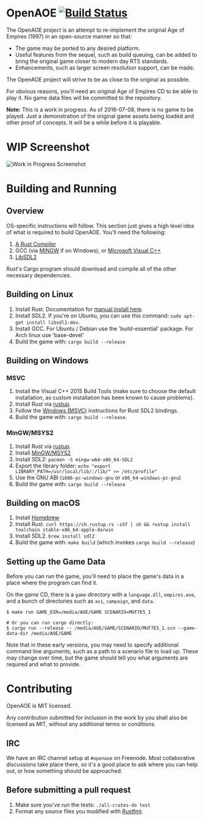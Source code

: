 # OpenAOE [![Build Status](https://travis-ci.org/Phrohdoh/OpenAOE.svg?branch=master)](https://travis-ci.org/Phrohdoh/OpenAOE)

The OpenAOE project is an attempt to re-implement the original Age of Empires (1997)
in an open-source manner so that:

 - The game may be ported to any desired platform.
 - Useful features from the sequel, such as build queuing, can be added to bring the original game closer to modern day RTS standards.
 - Enhancements, such as larger screen resolution support, can be made.

The OpenAOE project will strive to be as close to the original as possible.

For obvious reasons, you'll need an original Age of Empires CD to be able to
play it. No game data files will be committed to the repository.

**Note:** This is a work in progress. As of 2016-07-08, there is no game to be played. Just a demonstration of the original game assets being loaded and other proof of concepts. It will be a while before it is playable.

# WIP Screenshot

![Work in Progress Screenshot](https://cloud.githubusercontent.com/assets/20009343/16906794/daccd474-4c71-11e6-90ec-6821e5797b5c.png)

# Building and Running

## Overview

OS-specific instructions will follow. This section just gives a high level idea of what is required to build OpenAOE. You'll need the following:

1. [A Rust Compiler](https://www.rust-lang.org)
2. GCC (via [MINGW](http://www.mingw.org/) if on Windows), or [Microsoft Visual C++](https://www.visualstudio.com/en-us/visual-studio-homepage-vs.aspx)
3. [LibSDL2](https://www.libsdl.org/)

Rust's Cargo program should download and compile all of the other necessary dependencies.

## Building on Linux

1. Install Rust. Documentation for [manual install here](https://doc.rust-lang.org/book/getting-started.html).
2. Install SDL2. If you're on Ubuntu, you can use this command: `sudo apt-get install libsdl2-dev`.
3. Install GCC. For Ubuntu / Debian use the 'build-essential' package. For Arch linux use 'base-devel'
3. Build the game with: `cargo build --release`

## Building on Windows

### MSVC

1. Install the Visual C++ 2015 Build Tools (make sure to choose the default installation, as custom installation has been known to cause problems).
2. Install Rust via [rustup](https://www.rustup.rs/).
3. Follow the [Windows (MSVC)](https://github.com/AngryLawyer/rust-sdl2#windows-msvc) instructions for Rust SDL2 bindings.
4. Build the game with: `cargo build --release`.

### MinGW/MSYS2

1. Install Rust via [rustup](https://www.rustup.rs/).
2. Install [MinGW/MSYS2](http://msys2.github.io/)
3. Install SDL2: `pacman -S mingw-w64-x86_64-SDL2`
4. Export the library folder: `echo "export LIBRARY_PATH=/usr/local/lib/:/lib/" >> /etc/profile"`
5. Use the GNU ABI (`i686-pc-windows-gnu` or `x86_64-windows-pc-gnu`)
6. Build the game with: `cargo build --release`

## Building on macOS

1. Install [Homebrew](http://brew.sh/)
2. Install Rust. `curl https://sh.rustup.rs -sSf | sh && rustup install toolchain stable-x86_64-apple-darwin`
3. Install SDL2. `brew install sdl2`
4. Build the game with: `make build` (which invokes `cargo build --release`)

## Setting up the Game Data

Before you can run the game, you'll need to place the game's data in a place where the program can find it.

On the game CD, there is a `game` directory with a `language.dll`, `empires.exe`, and a bunch of directories such as `avi`, `campaign`, and `data`.

```
$ make run GAME_DIR=/media/AOE/GAME SCENARIO=MUF7E5_1

# Or you can run cargo directly:
$ cargo run --release -- /media/AOE/GAME/SCENARIO/MUF7E5_1.scn --game-data-dir /media/AOE/GAME
```

Note that in these early versions, you may need to specify additional command line arguments, such as a path to a scenario file to load up. These may change over time, but the game should tell you what arguments are required and what to provide.

# Contributing

OpenAOE is MIT licensed.

Any contribution submitted for inclusion in the work by you shall also be licensed as MIT, without any additional terms or conditions.

## IRC

We have an IRC channel setup at `#openaoe` on Freenode. Most collaborative discussions take place there, so it's a good place to ask where you can help out, or how something should be approached.

## Before submitting a pull request

1. Make sure you've run the tests: `./all-crates-do test`
2. Format any source files you modified with [Rustfmt](https://github.com/rust-lang-nursery/rustfmt).
